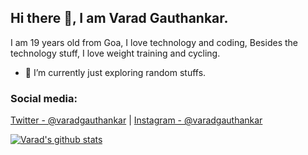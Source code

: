 ## Hi there 👋, I am Varad Gauthankar.

I am 19 years old from Goa, I love technology and coding, Besides the technology stuff, I love weight training and cycling.

- 🌱 I’m currently just exploring random stuffs.

### Social media:
[Twitter - @varadgauthankar](https://twitter.com/varad1601) | [Instagram - @varadgauthankar](https://instagram.com/varadgauthankar)


[![Varad's github stats](https://github-readme-stats.vercel.app/api?username=varadgauthankar)](https://github.com/anuraghazra/github-readme-stats)
